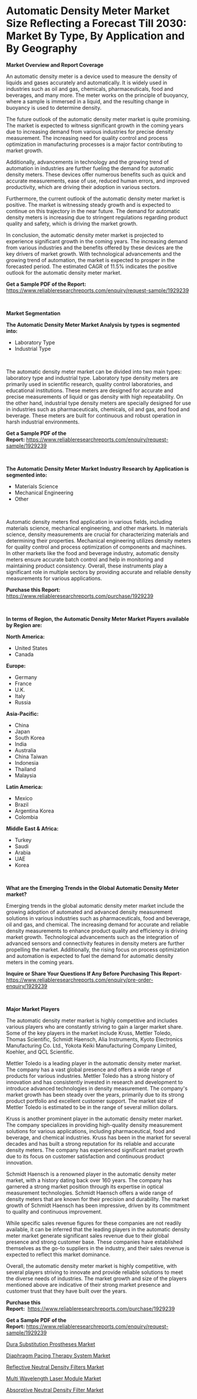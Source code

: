 <p><h1>Automatic Density Meter Market Size Reflecting a Forecast Till 2030: Market By Type, By Application and By Geography</h1></p><p><strong>Market Overview and Report Coverage</strong></p>
<p><p>An automatic density meter is a device used to measure the density of liquids and gases accurately and automatically. It is widely used in industries such as oil and gas, chemicals, pharmaceuticals, food and beverages, and many more. The meter works on the principle of buoyancy, where a sample is immersed in a liquid, and the resulting change in buoyancy is used to determine density.</p><p>The future outlook of the automatic density meter market is quite promising. The market is expected to witness significant growth in the coming years due to increasing demand from various industries for precise density measurement. The increasing need for quality control and process optimization in manufacturing processes is a major factor contributing to market growth.</p><p>Additionally, advancements in technology and the growing trend of automation in industries are further fueling the demand for automatic density meters. These devices offer numerous benefits such as quick and accurate measurements, ease of use, reduced human errors, and improved productivity, which are driving their adoption in various sectors.</p><p>Furthermore, the current outlook of the automatic density meter market is positive. The market is witnessing steady growth and is expected to continue on this trajectory in the near future. The demand for automatic density meters is increasing due to stringent regulations regarding product quality and safety, which is driving the market growth.</p><p>In conclusion, the automatic density meter market is projected to experience significant growth in the coming years. The increasing demand from various industries and the benefits offered by these devices are the key drivers of market growth. With technological advancements and the growing trend of automation, the market is expected to prosper in the forecasted period. The estimated CAGR of 11.5% indicates the positive outlook for the automatic density meter market.</p></p>
<p><strong>Get a Sample PDF of the Report:</strong> <a href="https://www.reliableresearchreports.com/enquiry/request-sample/1929239">https://www.reliableresearchreports.com/enquiry/request-sample/1929239</a></p>
<p>&nbsp;</p>
<p><strong>Market Segmentation</strong></p>
<p><strong>The Automatic Density Meter Market Analysis by types is segmented into:</strong></p>
<p><ul><li>Laboratory Type</li><li>Industrial Type</li></ul></p>
<p>&nbsp;</p>
<p><p>The automatic density meter market can be divided into two main types: laboratory type and industrial type. Laboratory type density meters are primarily used in scientific research, quality control laboratories, and educational institutions. These meters are designed for accurate and precise measurements of liquid or gas density with high repeatability. On the other hand, industrial type density meters are specially designed for use in industries such as pharmaceuticals, chemicals, oil and gas, and food and beverage. These meters are built for continuous and robust operation in harsh industrial environments.</p></p>
<p><strong>Get a Sample PDF of the Report:</strong>&nbsp;<a href="https://www.reliableresearchreports.com/enquiry/request-sample/1929239">https://www.reliableresearchreports.com/enquiry/request-sample/1929239</a></p>
<p>&nbsp;</p>
<p><strong>The Automatic Density Meter Market Industry Research by Application is segmented into:</strong></p>
<p><ul><li>Materials Science</li><li>Mechanical Engineering</li><li>Other</li></ul></p>
<p>&nbsp;</p>
<p><p>Automatic density meters find application in various fields, including materials science, mechanical engineering, and other markets. In materials science, density measurements are crucial for characterizing materials and determining their properties. Mechanical engineering utilizes density meters for quality control and process optimization of components and machines. In other markets like the food and beverage industry, automatic density meters ensure accurate batch control and help in monitoring and maintaining product consistency. Overall, these instruments play a significant role in multiple sectors by providing accurate and reliable density measurements for various applications.</p></p>
<p><strong>Purchase this Report:</strong>&nbsp; <a href="https://www.reliableresearchreports.com/purchase/1929239">https://www.reliableresearchreports.com/purchase/1929239</a></p>
<p>&nbsp;</p>
<p><strong>In terms of Region, the Automatic Density Meter Market Players available by Region are:</strong></p>
<p>
    <p> <strong> North America: </strong>
        <ul>
            <li>United States</li>
            <li>Canada</li>
        </ul>
        </p> 
    <p> <strong> Europe: </strong>
        <ul>
            <li>Germany</li>
            <li>France</li>
            <li>U.K.</li>
            <li>Italy</li>
            <li>Russia</li>
        </ul>
        </p> 
    <p> <strong> Asia-Pacific: </strong>
        <ul>
            <li>China</li>
            <li>Japan</li>
            <li>South Korea</li>
            <li>India</li>
            <li>Australia</li>
            <li>China Taiwan</li>
            <li>Indonesia</li>
            <li>Thailand</li>
            <li>Malaysia</li>
        </ul>
        </p> 
    <p> <strong> Latin America: </strong>
        <ul>
            <li>Mexico</li>
            <li>Brazil</li>
            <li>Argentina Korea</li>
            <li>Colombia</li>
        </ul>
        </p> 
    <p> <strong> Middle East & Africa: </strong>
        <ul>
            <li>Turkey</li>
            <li>Saudi</li>
            <li>Arabia</li>
            <li>UAE</li>
            <li>Korea</li>
        </ul>
    </p>
    </p>
<p>&nbsp;</p>
<p><strong>What are the Emerging Trends in the Global Automatic Density Meter market?</strong></p>
<p><p>Emerging trends in the global automatic density meter market include the growing adoption of automated and advanced density measurement solutions in various industries such as pharmaceuticals, food and beverage, oil and gas, and chemical. The increasing demand for accurate and reliable density measurements to enhance product quality and efficiency is driving market growth. Technological advancements such as the integration of advanced sensors and connectivity features in density meters are further propelling the market. Additionally, the rising focus on process optimization and automation is expected to fuel the demand for automatic density meters in the coming years.</p></p>
<p><strong>Inquire or Share Your Questions If Any Before Purchasing This Report</strong>- <a href="https://www.reliableresearchreports.com/enquiry/pre-order-enquiry/1929239">https://www.reliableresearchreports.com/enquiry/pre-order-enquiry/1929239</a></p>
<p>&nbsp;</p>
<p><strong>Major Market Players</strong></p>
<p><p>The automatic density meter market is highly competitive and includes various players who are constantly striving to gain a larger market share. Some of the key players in the market include Kruss, Mettler Toledo, Thomas Scientific, Schmidt Haensch, Alia Instruments, Kyoto Electronics Manufacturing Co. Ltd., Yokota Keiki Manufacturing Company Limited, Koehler, and QCL Scientific.</p><p>Mettler Toledo is a leading player in the automatic density meter market. The company has a vast global presence and offers a wide range of products for various industries. Mettler Toledo has a strong history of innovation and has consistently invested in research and development to introduce advanced technologies in density measurement. The company's market growth has been steady over the years, primarily due to its strong product portfolio and excellent customer support. The market size of Mettler Toledo is estimated to be in the range of several million dollars.</p><p>Kruss is another prominent player in the automatic density meter market. The company specializes in providing high-quality density measurement solutions for various applications, including pharmaceutical, food and beverage, and chemical industries. Kruss has been in the market for several decades and has built a strong reputation for its reliable and accurate density meters. The company has experienced significant market growth due to its focus on customer satisfaction and continuous product innovation.</p><p>Schmidt Haensch is a renowned player in the automatic density meter market, with a history dating back over 160 years. The company has garnered a strong market position through its expertise in optical measurement technologies. Schmidt Haensch offers a wide range of density meters that are known for their precision and durability. The market growth of Schmidt Haensch has been impressive, driven by its commitment to quality and continuous improvement.</p><p>While specific sales revenue figures for these companies are not readily available, it can be inferred that the leading players in the automatic density meter market generate significant sales revenue due to their global presence and strong customer base. These companies have established themselves as the go-to suppliers in the industry, and their sales revenue is expected to reflect this market dominance.</p><p>Overall, the automatic density meter market is highly competitive, with several players striving to innovate and provide reliable solutions to meet the diverse needs of industries. The market growth and size of the players mentioned above are indicative of their strong market presence and customer trust that they have built over the years.</p></p>
<p><strong>Purchase this Report:</strong>&nbsp;&nbsp;<a href="https://www.reliableresearchreports.com/purchase/1929239">https://www.reliableresearchreports.com/purchase/1929239</a></p>
<p></p>
<p><strong>Get a Sample PDF of the Report:</strong>&nbsp;<a href="https://www.reliableresearchreports.com/enquiry/request-sample/1929239">https://www.reliableresearchreports.com/enquiry/request-sample/1929239</a></p>
<p><p><a href="https://medium.com/@dellkoepp/dura-substitution-prostheses-market-size-cagr-trends-2024-2030-7f00229d9d3f">Dura Substitution Prostheses Market</a></p><p><a href="https://medium.com/@thadnader/diaphragm-pacing-therapy-system-market-trends-and-market-analysis-forecasted-for-period-2023-2030-27e32dbea136">Diaphragm Pacing Therapy System Market</a></p><p><a href="https://medium.com/@mayrussel1912/reflective-neutral-density-filters-market-comprehensive-assessment-by-type-application-and-c690df249fc0">Reflective Neutral Density Filters Market</a></p><p><a href="https://medium.com/@amyjacobi1918/multi-wavelength-laser-module-market-the-key-to-successful-business-strategy-forecast-till-2030-c570993cebc0">Multi Wavelength Laser Module Market</a></p><p><a href="https://medium.com/@fredyconn/absorptive-neutral-density-filter-market-share-evolution-and-market-growth-trends-2023-2030-7009736f7b35">Absorptive Neutral Density Filter Market</a></p></p>